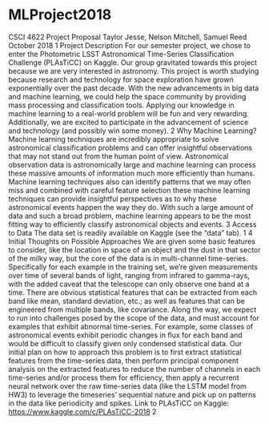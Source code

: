# MLProject2018
CSCI 4622 Project Proposal 
Taylor Jesse, Nelson Mitchell, Samuel Reed 
October 2018 
1 Project Description
For our semester project, we chose to enter the Photometric LSST Astronomical
Time-Series Classification Challenge (PLAsTiCC) on Kaggle. Our group gravitated
towards this project because we are very interested in astronomy. This
project is worth studying because research and technology for space exploration
have grown exponentially over the past decade. With the new advancements in
big data and machine learning, we could help the space community by providing
mass processing and classification tools. Applying our knowledge in machine
learning to a real-world problem will be fun and very rewarding. Additionally,
we are excited to participate in the advancement of science and technology (and
possibly win some money).
2 Why Machine Learning?
Machine learning techniques are incredibly appropriate to solve astronomical
classification problems and can offer insightful observations that may not stand
out from the human point of view. Astronomical observation data is astronomically
large and machine learning can process these massive amounts of
information much more efficiently than humans. Machine learning techniques
also can identify patterns that we may often miss and combined with careful
feature selection these machine learning techniques can provide insightful perspectives
as to why these astronomical events happen the way they do. With
such a large amount of data and such a broad problem, machine learning appears
to be the most fitting way to efficiently classify astronomical objects and
events.
3 Access to Data
The data set is readily available on Kaggle (see the “data” tab).
1
4 Initial Thoughts on Possible Approaches
We are given some basic features to consider, like the location in space of an
object and the dust in that sector of the milky way, but the core of the data is in
multi-channel time-series. Specifically for each example in the training set, we’re
given measurements over time of several bands of light, ranging from infrared
to gamma-rays, with the added caveat that the telescope can only observe one
band at a time. There are obvious statistical features that can be extracted
from each band like mean, standard deviation, etc.; as well as features that can
be engineered from multiple bands, like covariance.
Along the way, we expect to run into challenges posed by the scope of the data,
and must account for examples that exhibit abnormal time-series. For example,
some classes of astronomical events exhibit periodic changes in flux for each
band and would be difficult to classify given only condensed statistical data.
Our initial plan on how to approach this problem is to first extract statistical
features from the time-series data, then perform principal component analysis
on the extracted features to reduce the number of channels in each time-series
and/or process them for efficiency, then apply a recurrent neural network over
the raw time-series data (like the LSTM model from HW3) to leverage the timeseries’
sequential nature and pick up on patterns in the data like periodicity and
spikes.
Link to PLAsTiCC on Kaggle: https://www.kaggle.com/c/PLAsTiCC-2018
2
